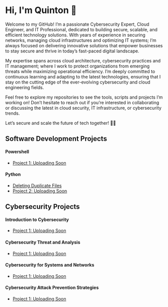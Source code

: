 # Hi, I'm Quinton 👋

Welcome to my GitHub! I’m a passionate Cybersecurity Expert, Cloud Engineer, and IT Professional, dedicated to building secure, scalable, and efficient technology solutions. With years of experience in securing networks, managing cloud infrastructures and optimizing IT systems; I’m always focused on delivering innovative solutions that empower businesses to stay secure and thrive in today’s fast-paced digital landscape.

My expertise spans across cloud architecture, cybersecurity practices and IT management; where I work to protect organizations from emerging threats while maximizing operational efficiency. I’m deeply committed to continuous learning and adapting to the latest technologies, ensuring that I stay on the cutting edge of the ever-evolving cybersecurity and cloud engineering fields.

Feel free to explore my repositories to see the tools, scripts and projects I’m working on! Don’t hesitate to reach out if you’re interested in collaborating or discussing the latest in cloud security, IT infrastructure, or cybersecurity trends.

Let’s secure and scale the future of tech together! 🔐🌐

## Software Development Projects

#### Powershell 
- [Project 1: Uploading Soon](https://github.com/your-username/project1)
#### Python 
- [Deleting Duplicate Files](https://github.com/Prophesy610/delete_duplicates)
- [Project 2: Uploading Soon](https://github.com/your-username/project1)
  
## Cybersecurity Projects

#### Introduction to Cybersecurity 
- [Project 1: Uploading Soon](https://github.com/your-username/project1)

#### Cybersecurity Threat and Analysis 
- [Project 1: Uploading Soon](https://github.com/your-username/project4)

#### Cybersecurity for Systems and Networks
- [Project 1: Uploading Soon](https://github.com/your-username/project7)

#### Cybersecurity Attack Prevention Strategies
- [Project 1: Uploading Soon](https://github.com/your-username/project10)
